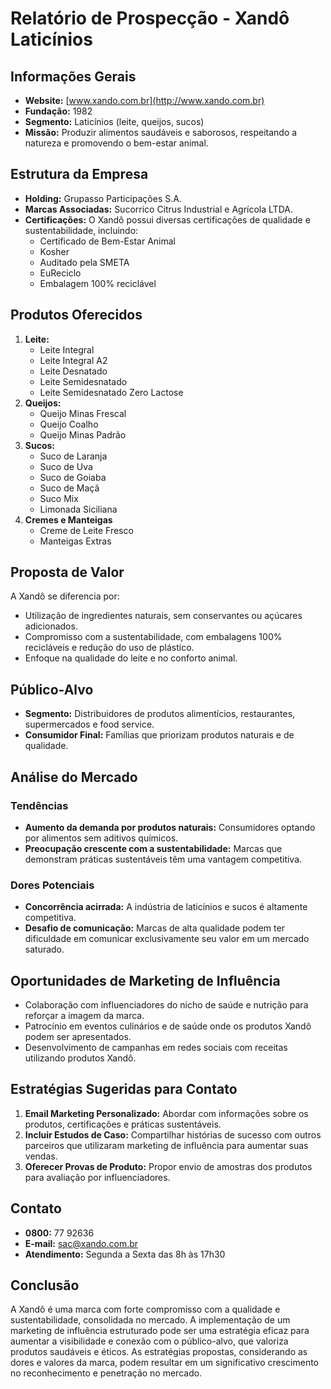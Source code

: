 # Relatório de Prospecção - Xandô Laticínios

## Informações Gerais
- **Website:** [www.xando.com.br](http://www.xando.com.br)
- **Fundação:** 1982
- **Segmento:** Laticínios (leite, queijos, sucos)
- **Missão:** Produzir alimentos saudáveis e saborosos, respeitando a natureza e promovendo o bem-estar animal.

## Estrutura da Empresa
- **Holding:** Grupasso Participações S.A.
- **Marcas Associadas:** Sucorrico Citrus Industrial e Agrícola LTDA.
- **Certificações:** O Xandô possui diversas certificações de qualidade e sustentabilidade, incluindo:
  - Certificado de Bem-Estar Animal
  - Kosher
  - Auditado pela SMETA
  - EuReciclo
  - Embalagem 100% reciclável

## Produtos Oferecidos
1. **Leite:**
   - Leite Integral
   - Leite Integral A2
   - Leite Desnatado
   - Leite Semidesnatado
   - Leite Semidesnatado Zero Lactose
2. **Queijos:**
   - Queijo Minas Frescal
   - Queijo Coalho
   - Queijo Minas Padrão
3. **Sucos:**
   - Suco de Laranja
   - Suco de Uva
   - Suco de Goiaba
   - Suco de Maçã
   - Suco Mix
   - Limonada Siciliana
4. **Cremes e Manteigas**
   - Creme de Leite Fresco
   - Manteigas Extras

## Proposta de Valor
A Xandô se diferencia por:
- Utilização de ingredientes naturais, sem conservantes ou açúcares adicionados.
- Compromisso com a sustentabilidade, com embalagens 100% recicláveis e redução do uso de plástico.
- Enfoque na qualidade do leite e no conforto animal.

## Público-Alvo
- **Segmento:** Distribuidores de produtos alimentícios, restaurantes, supermercados e food service.
- **Consumidor Final:** Famílias que priorizam produtos naturais e de qualidade.

## Análise do Mercado
### Tendências
- **Aumento da demanda por produtos naturais:** Consumidores optando por alimentos sem aditivos químicos.
- **Preocupação crescente com a sustentabilidade:** Marcas que demonstram práticas sustentáveis têm uma vantagem competitiva.

### Dores Potenciais
- **Concorrência acirrada:** A indústria de laticínios e sucos é altamente competitiva.
- **Desafio de comunicação:** Marcas de alta qualidade podem ter dificuldade em comunicar exclusivamente seu valor em um mercado saturado.

## Oportunidades de Marketing de Influência
- Colaboração com influenciadores do nicho de saúde e nutrição para reforçar a imagem da marca.
- Patrocínio em eventos culinários e de saúde onde os produtos Xandô podem ser apresentados.
- Desenvolvimento de campanhas em redes sociais com receitas utilizando produtos Xandô.

## Estratégias Sugeridas para Contato
1. **Email Marketing Personalizado:** Abordar com informações sobre os produtos, certificações e práticas sustentáveis.
2. **Incluir Estudos de Caso:** Compartilhar histórias de sucesso com outros parceiros que utilizaram marketing de influência para aumentar suas vendas.
3. **Oferecer Provas de Produto:** Propor envio de amostras dos produtos para avaliação por influenciadores.

## Contato
- **0800:** 77 92636
- **E-mail:** sac@xando.com.br
- **Atendimento:** Segunda a Sexta das 8h às 17h30

## Conclusão
A Xandô é uma marca com forte compromisso com a qualidade e sustentabilidade, consolidada no mercado. A implementação de um marketing de influência estruturado pode ser uma estratégia eficaz para aumentar a visibilidade e conexão com o público-alvo, que valoriza produtos saudáveis e éticos. As estratégias propostas, considerando as dores e valores da marca, podem resultar em um significativo crescimento no reconhecimento e penetração no mercado.